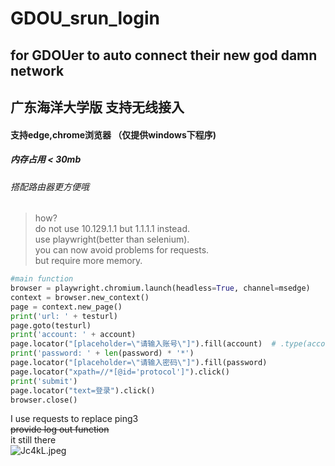 # GDOU_srun_login
## for GDOUer to auto connect their new god damn network
## 广东海洋大学版 支持无线接入
#### 支持edge,chrome浏览器 （仅提供windows下程序)
##### 内存占用 < 30mb
###### 搭配路由器更方便哦
> how?  <br>
  do not use 10.129.1.1 but 1.1.1.1 instead.  <br>
  use playwright(better than selenium).  <br>
  you can now avoid problems for requests.  <br>
  but require more memory.  <br>

```python
#main function
browser = playwright.chromium.launch(headless=True, channel=msedge)
context = browser.new_context()
page = context.new_page()
print('url: ' + testurl)
page.goto(testurl)
print('account: ' + account)
page.locator("[placeholder=\"请输入账号\"]").fill(account)  # .type(account)
print('password: ' + len(password) * '*')
page.locator("[placeholder=\"请输入密码\"]").fill(password)
page.locator("xpath=//*[@id='protocol']").click()
print('submit')
page.locator("text=登录").click()
browser.close()

```
I use requests to replace ping3  <br>
~~provide log out function~~  <br>
it still there  <br>
![Jc4kL.jpeg](https://i.328888.xyz/2023/03/15/Jc4kL.jpeg)
